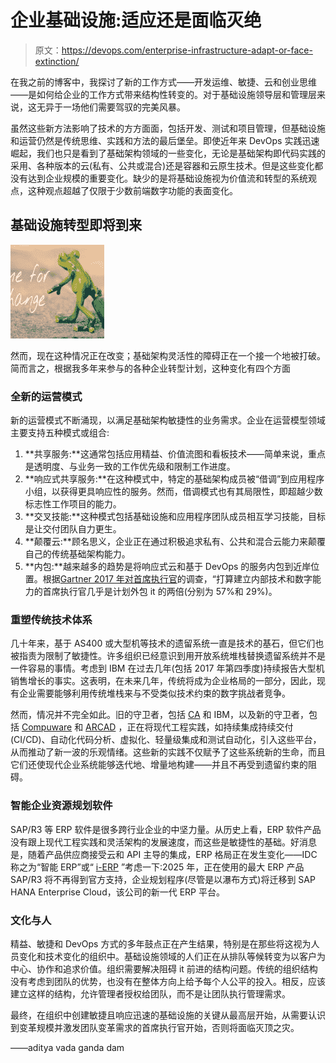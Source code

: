 # 企业基础设施:适应还是面临灭绝

> 原文：<https://devops.com/enterprise-infrastructure-adapt-or-face-extinction/>

在我之前的博客中，我探讨了新的工作方式——开发运维、敏捷、云和创业思维——是如何给企业的工作方式带来结构性转变的。对于基础设施领导层和管理层来说，这无异于一场他们需要驾驭的完美风暴。

虽然这些新方法影响了技术的方方面面，包括开发、测试和项目管理，但基础设施和运营仍然是传统思维、实践和方法的最后堡垒。即使近年来 DevOps 实践迅速崛起，我们也只是看到了基础架构领域的一些变化，无论是基础架构即代码实践的采用、各种版本的云(私有、公共或混合)还是容器和云原生技术。但是这些变化都没有达到企业规模的重要变化。缺少的是将基础设施视为价值流和转型的系统观点，这种观点超越了仅限于少数前端数字功能的表面变化。

## 基础设施转型即将到来

![](img/30cfacdc125872e7f23c9a8f77c22f9d.png)

然而，现在这种情况正在改变；基础架构灵活性的障碍正在一个接一个地被打破。简而言之，根据我多年来参与的各种企业转型计划，这种变化有四个方面

### **全新的运营模式**

新的运营模式不断涌现，以满足基础架构敏捷性的业务需求。企业在运营模型领域主要支持五种模式或组合:

1.  **共享服务:**这通常包括应用精益、价值流图和看板技术——简单来说，重点是透明度、与业务一致的工作优先级和限制工作进度。
2.  **响应式共享服务:**在这种模式中，特定的基础架构成员被“借调”到应用程序小组，以获得更具响应性的服务。然而，借调模式也有其局限性，即超越少数标志性工作项目的能力。
3.  **交叉技能:**这种模式包括基础设施和应用程序团队成员相互学习技能，目标是让交付团队自力更生。
4.  **颠覆云:**顾名思义，企业正在通过积极追求私有、公共和混合云能力来颠覆自己的传统基础架构能力。
5.  **内包:**越来越多的趋势是将响应式云和基于 DevOps 的服务内包到近岸位置。根据[Gartner 2017 年对首席执行官](https://www.gartner.com/newsroom/id/3689017)的调查，“打算建立内部技术和数字能力的首席执行官几乎是计划外包 it 的两倍(分别为 57%和 29%)。

### **重塑传统技术体系**

几十年来，基于 AS400 或大型机等技术的遗留系统一直是技术的基石，但它们也被指责为限制了敏捷性。许多组织已经意识到用开放系统堆栈替换遗留系统并不是一件容易的事情。考虑到 IBM 在过去几年(包括 2017 年第四季度)持续报告大型机销售增长的事实。这表明，在未来几年，传统将成为企业格局的一部分，因此，现有企业需要能够利用传统堆栈来与不受类似技术约束的数字挑战者竞争。

然而，情况并不完全如此。旧的守卫者，包括 [CA](https://www.ca.com/us.html) 和 IBM，以及新的守卫者，包括 [Compuware](https://compuware.com/) 和 [ARCAD](https://arcadsoftware.com/) ，正在将现代工程实践，如持续集成持续交付(CI/CD)、自动化代码分析、虚拟化、轻量级集成和测试自动化，引入这些平台，从而推动了新一波的乐观情绪。这些新的实践不仅赋予了这些系统新的生命，而且它们还使现代企业系统能够迭代地、增量地构建——并且不再受到遗留约束的阻碍。

### **智能企业资源规划软件**

SAP/R3 等 ERP 软件是很多跨行业企业的中坚力量。从历史上看，ERP 软件产品没有跟上现代工程实践和灵活架构的发展速度，而这些是敏捷性的基础。好消息是，随着产品供应商接受云和 API 主导的集成，ERP 格局正在发生变化——IDC 称之为“智能 ERP”或“ [i-ERP](https://idc-community.com/groups/it_agenda/bigdataanalytics/the_rise_of_intelligent_erp_i_erp) ”考虑一下:2025 年，正在使用的最大 ERP 产品 SAP/R3 将不再得到官方支持，企业规划程序(尽管是以瀑布方式)将迁移到 SAP HANA Enterprise Cloud，该公司的新一代 ERP 平台。

### **文化与人**

精益、敏捷和 DevOps 方式的多年鼓点正在产生结果，特别是在那些将这视为人员变化和技术变化的组织中。基础设施领域的人们正在从排队等候转变为以客户为中心、协作和追求价值。组织需要解决阻碍 it 前进的结构问题。传统的组织结构没有考虑到团队的优势，也没有在整体方向上给予每个人公平的投入。相反，应该建立这样的结构，允许管理者授权给团队，而不是让团队执行管理需求。

最终，在组织中创建敏捷且响应迅速的基础设施的关键从最高层开始，从需要认识到变革规模并激发团队变革需求的首席执行官开始，否则将面临灭顶之灾。

——aditya vada ganda dam